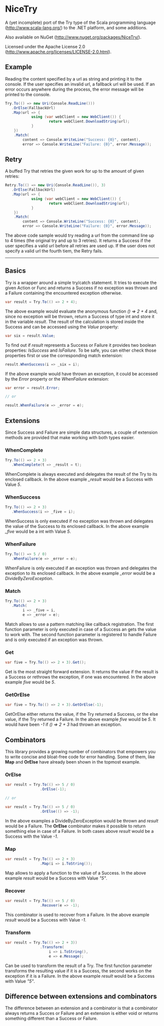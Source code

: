 # NiceTry
A (yet incomplete) port of the Try type of the Scala programming language (http://www.scala-lang.org/) to the .NET platform, and some additions.

Also available on NuGet (http://www.nuget.org/packages/NiceTry/).

Licensed under the Apache License 2.0 (http://www.apache.org/licenses/LICENSE-2.0.html).

## Example
Reading the content specified by a url as string and printing it to the console. If the user specifies an invalid url, a fallback url will be used.
If an error occurs anywhere during the process, the error message will be printed to the console.

```csharp
Try.To(() => new Uri(Console.ReadLine()))
   .OrElse(FallbackUrl)
   .Map(url => {
   			using (var webClient = new WebClient()) {
   					return webClient.DownloadString(url);
            }
    })
    .Match(
    	content => Console.WriteLine("Success: {0}", content),
        error => Console.WriteLine("Failure: {0}", error.Message));
```

## Retry
A buffed Try that retries the given work for up to the amount of given retries:

```csharp
Retry.To(() => new Uri(Console.ReadLine()), 3)
   .OrElse(FallbackUrl)
   .Map(url => {
   			using (var webClient = new WebClient()) {
   					return webClient.DownloadString(url);
            }
    })
    .Match(
    	content => Console.WriteLine("Success: {0}", content),
        error => Console.WriteLine("Failure: {0}", error.Message));
```

The above code sample would try reading a url from the command line up to 4 times (the original try and up to 3 retries). It returns a Success if the user specifies a valid url before all retries are used up. If the user does not specify a valid url the fourth tiem, the Retry fails.

------

## Basics
Try is a wrapper around a simple try/catch statement. It tries to execute the given Action or Func and returns a Success if no exception was thrown and a Failure containing the encountered exception otherwise.

```csharp
var result = Try.To(() => 2 + 4);
```

The above example would evaluate the anonymous function *() => 2 + 4* and, since no exception will be thrown, return a Success of type int and store it in the variable *result*. The result of the calculation is stored inside the Success and can be accessed using the *Value* property:

```csharp
var six = result.Value;
```

To find out if *result* represents a Success or Failure it provides two boolean properties: *IsSuccess* and *IsFailure*. To be safe, you can either check those properties first or use the corresponding match extension:

```csharp
result.WhenSuccess(i => _six = i);
```

If the above example would have thrown an exception, it could be accessed by the *Error* property or the *WhenFailure* extension:

```csharp
var error = result.Error;

// or

result.WhenFailure(e => _error = e);
```

## Extensions
Since Success and Failure are simple data structures, a couple of extension methods are provided that make working with both types easier.

### WhenComplete
```csharp
Try.To(() => 2 + 3)
   .WhenComplete(t => _result = t);
```

WhenComplete is always executed and delegates the result of the Try to its enclosed callback. In the above example *_result* would be a Success<int> with Value *5*.

### WhenSuccess
```csharp
Try.To(() => 2 + 3)
   .WhenSuccess(i => _five = i);
```

WhenSuccess is only executed if no exception was thrown and delegates the value of the Success to its enclosed callback. In the above example *_five* would be a int with Value *5*.

### WhenFailure
```csharp
Try.To(() => 5 / 0)
   .WhenFailure(e => _error = e);
```

WhenFailure is only executed if an exception was thrown and delegates the exception to its enclosed callback. In the above example *_error* would be a *DivideByZeroException*.

### Match
```csharp
Try.To(() => 2 + 3)
   .Match(
   		i => _five = i,
   		e => _error = e);
```

Match allows to use a pattern matching like callback registration. The first function parameter is only executed in case of a Success an gets the value to work with. The second function parameter is registered to handle Failure and is only executed if an exception was thrown.

### Get
```csharp
var five = Try.To(() => 2 + 3).Get();
```

Get is the most straight forward extension. It returns the value if the result is a Success or rethrows the exception, if one was encountered. In the above example *five* would be *5*.

### GetOrElse
```csharp
var five = Try.To(() => 2 + 3).GetOrElse(-1);
```

GetOrElse either returns the value, if the Try returned a Success, or the else value, if the Try returned a Failure. In the above example *five* would be *5*. It would have been *-1* if *() => 2 + 3* had thrown an exception.

## Combinators
This library provides a growing number of combinators that empowers you to write concise and bloat-free code for error handling. Some of them, like **Map** and **OrElse** have already been shown in the topmost example.

### OrElse
```csharp
var result = Try.To(() => 5 / 0)
				.OrElse(-1);

// or

var result = Try.To(() => 5 / 0)
				.OrElse(() => -1);
```

In the above examples a DivideByZeroException would be thrown and *result* would be a Failure. The 
**OrElse** combinator makes it possible to return something else in case of a Failure. In both cases above *result* would be a Success<int> with the Value *-1*.

### Map
```csharp
var result = Try.To(() => 2 + 3)
				.Map(i => i.ToString());
```

Map allows to apply a function to the value of a Success. In the above example *result* would be a Success<string> with Value *"5"*.

### Recover
```csharp
var result = Try.To(() => 5 / 0)
				.Recover(e => -1);
```

This combinator is used to recover from a Failure. In the above example *result* would be a Success<int> with Value *-1*.

### Transform
```csharp
var result = Try.To(() => 2 + 3))
				.Transform(
					i => i.ToString(),
					e => e.Message);
```

Can be used to transform the result of a Try. The first function parameter transforms the resulting value if it is a Success, the second works on the exception if it is a Failure. In the above example *result* would be a Success<string> with Value *"5"*.

## Difference between extensions and combinators
The difference between an extension and a combinator is that a combinator always returns a Succes or Failure and an extension is either void or returns something different than a Success or Failure.